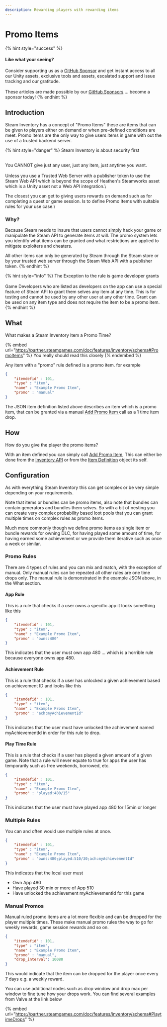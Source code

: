 ```yaml
---
description: Rewarding players with rewarding items
---
```


# Promo Items

{% hint style="success" %}
#### Like what your seeing?

Consider supporting us as a [GitHub Sponsor](../../../../../company/become-a-sponsor.md) and get instant access to all our Unity assets, exclusive tools and assets, escalated support and issue tracking and our gratitude.\
\
These articles are made possible by our [GitHub Sponsors](https://github.com/sponsors/heathen-engineering) ... become a sponsor today!
{% endhint %}

## Introduction&#x20;

Steam Inventory has a concept of "Promo Items" these are items that can be given to players either on demand or when pre-defined conditions are meet. Promo items are the only way to give users items in game with out the use of a trusted backend server.

{% hint style="danger" %}
Steam Inventory is about security first

\
You CANNOT give just any user, just any item, just anytime you want.\
\
Unless you use a Trusted Web Server with a publisher token to use the Steam Web API which is beyond the scope of Heathen's Steamworks asset which is a Unity asset not a Web API integration.\


The closest you can get to giving users rewards on demand such as for completing a quest or game session. Is to define Promo Items with suitable rules for your use case.\


### Why?

Because Steam needs to insure that users cannot simply hack your game or manipulate the Steam API to generate items at will. The promo system lets you identify what items can be granted and what restrictions are applied to mitigate exploiters and cheaters.

All other items can only be generated by Steam through the Steam store or by your trusted web server through the Steam Web API with a publisher token.
{% endhint %}

{% hint style="info" %}
The Exception to the rule is game developer grants\
\
Game Developers who are listed as developers on the app can use a special feature of Steam API to grant them selves any item at any time. This is for testing and cannot be used by any other user at any other time. Grant can be used on any item type and does not require the item to be a promo item.
{% endhint %}

## What

What makes a Steam Inventory Item a Promo Time?

{% embed url="https://partner.steamgames.com/doc/features/inventory/schema#PromoItems" %}
You really should read this closely
{% endembed %}

Any item with a "promo" rule defined is a promo item. for example

```json
{
    "itemdefid" : 101,
    "type" : "item",
    "name" : "Example Promo Item",
    "promo" : "manual"
}
```

The JSON item definition listed above describes an item which is a promo item, that can be granted via a manual [Add Promo Item ](../../../api/inventory.md#addpromoitem)call as a 1 time item drop.

## How

How do you give the player the promo items?

With an item defined you can simply call [Add Promo Item](../../../api/inventory.md#addpromoitem), This can either be done from the [Inventory API](../../../api/inventory.md#add-promo-item) or from the [Item Definition](../../scriptable-objects/item-definition.md#add-promo-item) object its self.

## Configuration

As with everything Steam Inventory this can get complex or be very simple depending on your requirements.&#x20;

Note that items or bundles can be promo items, also note that bundles can contain generators and bundles them selves. So with a bit of nesting you can create very complex probability based loot pools that you can grant multiple times on complex rules as promo items.

Much more commonly though we define promo items as single item or bundle rewards for owning DLC, for having played some amount of time, for having earned some achievement or we provide them iterative such as once a week or similar.&#x20;

### Promo Rules

There are 4 types of rules and you can mix and match, with the exception of manual. Only manual rules can be repeated all other rules are one time drops only. The manual rule is demonstrated in the example JSON above, in the What section.

#### App Rule

This is a rule that checks if a user owns a specific app it looks something like this

```json
{
    "itemdefid" : 101,
    "type" : "item",
    "name" : "Example Promo Item",
    "promo" : "owns:480"
}
```

This indicates that the user must own app 480 ... which is a horrible rule because everyone owns app 480.

#### Achievement Rule

This is a rule that checks if a user has unlocked a given achievement based on achievement ID and looks like this

```json
{
    "itemdefid" : 101,
    "type" : "item",
    "name" : "Example Promo Item",
    "promo" : "ach:myAchievementId"
}
```

This indicates that the user must have unlocked the achievement named myAchievementId in order for this rule to drop.

#### Play Time Rule

This is a rule that checks if a user has played a given amount of a given game. Note that a rule will never equate to true for apps the user has temporarily such as free weekends, borrowed, etc.

```json
{
    "itemdefid" : 101,
    "type" : "item",
    "name" : "Example Promo Item",
    "promo" : "played:480/15"
}
```

This indicates that the user must have played app 480 for 15min or longer

### Multiple Rules

You can and often would use multiple rules at once.

```json
{
    "itemdefid" : 101,
    "type" : "item",
    "name" : "Example Promo Item",
    "promo" : "owns:480;played:510/30;ach:myAchievementId"
}
```

This indicates that the local user must

* Own App 480
* Have played 30 min or more of App 510
* Have unlocked the achievement myAchievementId for this game

### Manual Promos

Manual ruled promo items are a lot more flexible and can be dropped for the player multiple times. These make manual promo rules the way to go for weekly rewards, game session rewards and so on.

```json
{
    "itemdefid" : 101,
    "type" : "item",
    "name" : "Example Promo Item",
    "promo" : "manual",
    "drop_interval": 10080
}
```

This would indicate that the item can be dropped for the player once every 7 days e.g. a weekly reward.

You can use additional nodes such as drop window and drop max per window to fine tune how your drops work. You can find several examples from Valve at the link below

{% embed url="https://partner.steamgames.com/doc/features/inventory/schema#PlaytimeDrops" %}
